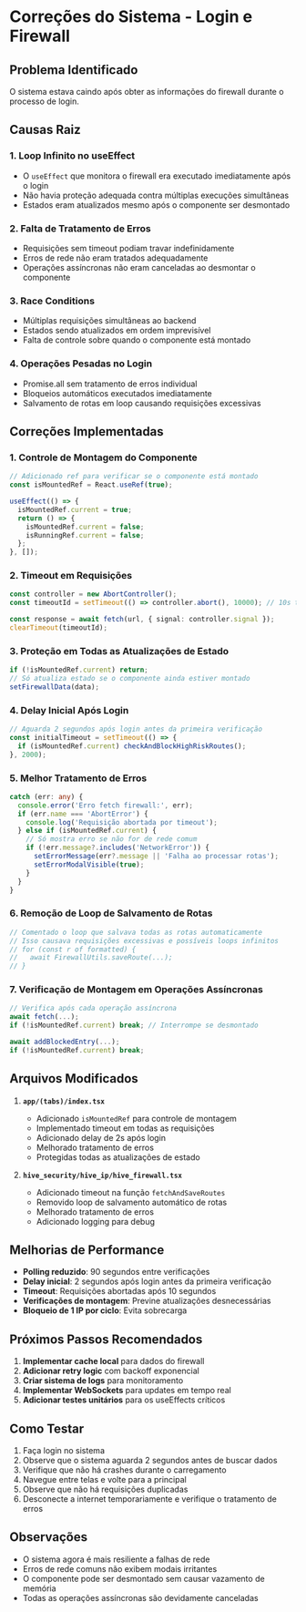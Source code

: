 # Correções do Sistema - Login e Firewall

## Problema Identificado
O sistema estava caindo após obter as informações do firewall durante o processo de login.

## Causas Raiz

### 1. **Loop Infinito no useEffect**
- O `useEffect` que monitora o firewall era executado imediatamente após o login
- Não havia proteção adequada contra múltiplas execuções simultâneas
- Estados eram atualizados mesmo após o componente ser desmontado

### 2. **Falta de Tratamento de Erros**
- Requisições sem timeout podiam travar indefinidamente
- Erros de rede não eram tratados adequadamente
- Operações assíncronas não eram canceladas ao desmontar o componente

### 3. **Race Conditions**
- Múltiplas requisições simultâneas ao backend
- Estados sendo atualizados em ordem imprevisível
- Falta de controle sobre quando o componente está montado

### 4. **Operações Pesadas no Login**
- Promise.all sem tratamento de erros individual
- Bloqueios automáticos executados imediatamente
- Salvamento de rotas em loop causando requisições excessivas

## Correções Implementadas

### 1. **Controle de Montagem do Componente**
```typescript
// Adicionado ref para verificar se o componente está montado
const isMountedRef = React.useRef(true);

useEffect(() => {
  isMountedRef.current = true;
  return () => {
    isMountedRef.current = false;
    isRunningRef.current = false;
  };
}, []);
```

### 2. **Timeout em Requisições**
```typescript
const controller = new AbortController();
const timeoutId = setTimeout(() => controller.abort(), 10000); // 10s timeout

const response = await fetch(url, { signal: controller.signal });
clearTimeout(timeoutId);
```

### 3. **Proteção em Todas as Atualizações de Estado**
```typescript
if (!isMountedRef.current) return;
// Só atualiza estado se o componente ainda estiver montado
setFirewallData(data);
```

### 4. **Delay Inicial Após Login**
```typescript
// Aguarda 2 segundos após login antes da primeira verificação
const initialTimeout = setTimeout(() => {
  if (isMountedRef.current) checkAndBlockHighRiskRoutes();
}, 2000);
```

### 5. **Melhor Tratamento de Erros**
```typescript
catch (err: any) {
  console.error('Erro fetch firewall:', err);
  if (err.name === 'AbortError') {
    console.log('Requisição abortada por timeout');
  } else if (isMountedRef.current) {
    // Só mostra erro se não for de rede comum
    if (!err.message?.includes('NetworkError')) {
      setErrorMessage(err?.message || 'Falha ao processar rotas');
      setErrorModalVisible(true);
    }
  }
}
```

### 6. **Remoção de Loop de Salvamento de Rotas**
```typescript
// Comentado o loop que salvava todas as rotas automaticamente
// Isso causava requisições excessivas e possíveis loops infinitos
// for (const r of formatted) {
//   await FirewallUtils.saveRoute(...);
// }
```

### 7. **Verificação de Montagem em Operações Assíncronas**
```typescript
// Verifica após cada operação assíncrona
await fetch(...);
if (!isMountedRef.current) break; // Interrompe se desmontado

await addBlockedEntry(...);
if (!isMountedRef.current) break;
```

## Arquivos Modificados

1. **`app/(tabs)/index.tsx`**
   - Adicionado `isMountedRef` para controle de montagem
   - Implementado timeout em todas as requisições
   - Adicionado delay de 2s após login
   - Melhorado tratamento de erros
   - Protegidas todas as atualizações de estado

2. **`hive_security/hive_ip/hive_firewall.tsx`**
   - Adicionado timeout na função `fetchAndSaveRoutes`
   - Removido loop de salvamento automático de rotas
   - Melhorado tratamento de erros
   - Adicionado logging para debug

## Melhorias de Performance

- **Polling reduzido**: 90 segundos entre verificações
- **Delay inicial**: 2 segundos após login antes da primeira verificação
- **Timeout**: Requisições abortadas após 10 segundos
- **Verificações de montagem**: Previne atualizações desnecessárias
- **Bloqueio de 1 IP por ciclo**: Evita sobrecarga

## Próximos Passos Recomendados

1. **Implementar cache local** para dados do firewall
2. **Adicionar retry logic** com backoff exponencial
3. **Criar sistema de logs** para monitoramento
4. **Implementar WebSockets** para updates em tempo real
5. **Adicionar testes unitários** para os useEffects críticos

## Como Testar

1. Faça login no sistema
2. Observe que o sistema aguarda 2 segundos antes de buscar dados
3. Verifique que não há crashes durante o carregamento
4. Navegue entre telas e volte para a principal
5. Observe que não há requisições duplicadas
6. Desconecte a internet temporariamente e verifique o tratamento de erros

## Observações

- O sistema agora é mais resiliente a falhas de rede
- Erros de rede comuns não exibem modais irritantes
- O componente pode ser desmontado sem causar vazamento de memória
- Todas as operações assíncronas são devidamente canceladas
